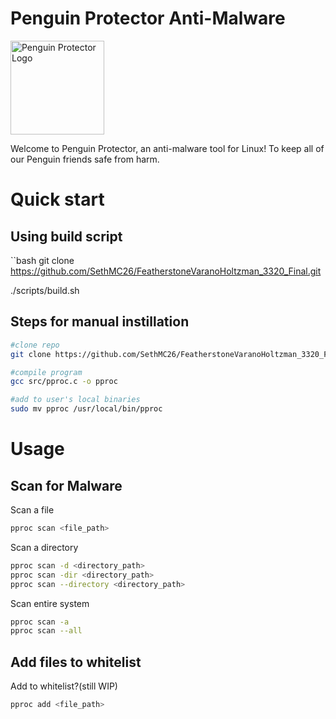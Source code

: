 # Penguin Protector Anti-Malware 
<img src="https://upload.wikimedia.org/wikipedia/commons/b/ba/Pax_tux.png" alt="Penguin Protector Logo" width="150"/>

Welcome to Penguin Protector, an anti-malware tool for Linux! To keep all of our Penguin friends safe from harm.

# Quick start
## Using build script 
``bash 
git clone https://github.com/SethMC26/FeatherstoneVaranoHoltzman_3320_Final.git

./scripts/build.sh
## Steps for manual instillation 
```bash
#clone repo
git clone https://github.com/SethMC26/FeatherstoneVaranoHoltzman_3320_Final.git

#compile program
gcc src/pproc.c -o pproc

#add to user's local binaries
sudo mv pproc /usr/local/bin/pproc
```

# Usage 

## Scan for Malware
Scan a file 
```bash
pproc scan <file_path>
```

Scan a directory
```bash
pproc scan -d <directory_path>
pproc scan -dir <directory_path>
pproc scan --directory <directory_path>
```

Scan entire system
```bash
pproc scan -a
pproc scan --all
```

## Add files to whitelist 
Add to whitelist?(still WIP) 
```bash
pproc add <file_path>
```
